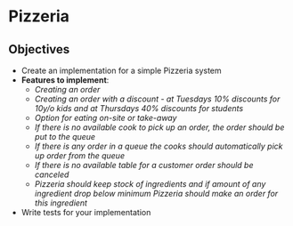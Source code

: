# Pizzeria

## Objectives

* Create an implementation for a simple Pizzeria system
* **Features to implement**:
    * <i>Creating an order</i>
    * <i>Creating an order with a discount - at Tuesdays 10% discounts for 10y/o kids and at
      Thursdays 40% discounts for students</i>
    * <i>Option for eating on-site or take-away</i>
    * <i>If there is no available cook to pick up an order, the order should be put to the
      queue</i>
    * <i>If there is any order in a queue the cooks should automatically pick up order from the
      queue</i>
    * <i>If there is no available table for a customer order should be canceled</i>
    * <i>Pizzeria should keep stock of ingredients and if amount of any ingredient drop below
      minimum Pizzeria should make an order for this ingredient</i>
* Write tests for your implementation
